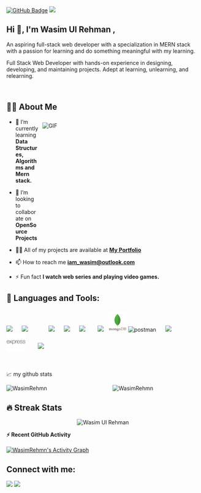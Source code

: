 <a href="https://github.com/WasimRehmn?tab=followers">
    <img src="https://img.shields.io/github/followers/WasimRehmn?label=Followers&style=social" alt="GitHub Badge"></a>
<a href="https://github.com/WasimRehmn/github-profile-views-counter">
    <img src="https://komarev.com/ghpvc/?username=WasimRehmn">
</a>

 ## Hi 👋, I'm  Wasim Ul Rehman ,
An aspiring full-stack web developer with a specialization in MERN stack with a passion for learning and do something meaningful with my learning.

Full Stack Web Developer with hands-on experience in designing, developing, and maintaining projects. Adept at learning, unlearning, and relearning.

<br/>

## 🙋‍♂️ About Me
<img align="right" alt="GIF" src="https://cdn.dribbble.com/users/118246/screenshots/5343519/wifi.gif" width="400" height="280" style=" padding:2%" />
<!-- - 🔭 I’m currently working on **[Covid-19 Tracker](https://covid-19-tracker-e4bda.web.app/)** -->

- 🌱 I’m currently learning **Data Structures, Algorithms and Mern stack.** 

- 👯 I’m looking to collaborate on **OpenSource Projects**

- 👨‍💻 All of my projects are available at **[My Portfolio](https://dev-wasim.netlify.app/
)**

- 📫 How to reach me **iam_wasim@outlook.com**

- ⚡ Fun fact **I watch web series and playing video games.**

## 🚀 Languages and Tools:

<p align="left"> 
    <img src="https://img.icons8.com/color/48/000000/html-5.png" style="margin-right:20px"/>
    <img src="https://img.icons8.com/color/48/000000/css.png" style="margin-right:50px"/>
    <img src="https://img.icons8.com/color/48/000000/javascript.png" style="margin-right:20px"/>
    <img src="https://img.icons8.com/color/48/000000/bootstrap.png" style="margin-right:20px"/>   
    <img src="https://img.icons8.com/color/48/000000/react-native.png" style="margin-right:20px"/>
    <img style="padding-right:8px; padding-left:8px" src="https://img.icons8.com/color/48/000000/nodejs.png" style="margin-right:20px, margin-left:20px"/>
    <img style="margin-top:10px" src="https://raw.githubusercontent.com/devicons/devicon/master/icons/mongodb/mongodb-original-wordmark.svg" alt="mongodb" width="48" height="48" style="margin-right:20px"/>
    <img src="https://www.vectorlogo.zone/logos/getpostman/getpostman-icon.svg" alt="postman" width="45" height="45" style="margin-right:20px"/>
    <img src="https://img.icons8.com/color/48/000000/git.png" style="margin-right:20px"/> 
    <img src="https://raw.githubusercontent.com/devicons/devicon/master/icons/express/express-original-wordmark.svg" alt="express" width="50" style="margin-right:20px"/>
    <img src="https://miro.medium.com/max/640/1*SL4sWHdjGR3vo0x5ta3xfw.jpeg" width="50" style="padding:8px" style="margin-right:20px"/>
<!--     <img src="https://pbs.twimg.com/profile_images/1438268853079904265/JUtTwrBC.jpg" width="50" height="40" style="margin-right:20px"/> -->
</p>

<br/>



📈 my github stats

<p align="left"> <img src="https://github-readme-stats.vercel.app/api?username=WasimRehmn&show_icons=true&theme=gotham" alt="WasimRehmn" width = "45%" />
  <img align = "right" src="https://github-readme-stats.vercel.app/api/top-langs?username=WasimRehmn&langs_count=10&show_icons=true&locale=en&layout=compact&theme=algolia" alt="WasimRehmn" width = "45%"/>
  <br/>
<!--   <b>Note:</b> Top languages is only a metric of the languages my public code consists of and doesn't reflect experience or skill level. -->
  </p>
 
 ## 🔥 Streak Stats
<p align="center"><img src="https://github-readme-streak-stats.herokuapp.com/?user=WasimRehmn&theme=algolia" alt="Wasim Ul Rehman" /></p>


  <summary><b>⚡ Recent GitHub Activity</b></summary>
  <br/>
   <a href="https://github.com/WasimRehmn"><img alt="WasimRehmn's Activity Graph" src="https://activity-graph.herokuapp.com/graph?username=WasimRehmn&custom_title=WasimRehmn's%20Contribution%20Graph&theme=react-dark" /></a>
  <br/>
  
  
  ## Connect with me:
<p align="left">
<a href = "https://www.linkedin.com/in/wasim-rehman/"><img src="https://img.icons8.com/fluent/48/000000/linkedin.png"/></a>
 <a href = "mailto:iam_wasim@outlook.com"><img src="https://img.icons8.com/fluent/48/000000/gmail.png"/></a>
</p>
